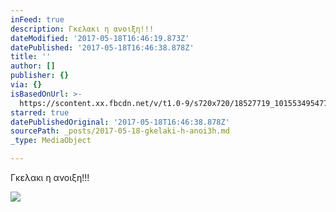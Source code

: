 ```yaml
---
inFeed: true
description: Γκελακι η ανοιξη!!!
dateModified: '2017-05-18T16:46:19.873Z'
datePublished: '2017-05-18T16:46:38.878Z'
title: ''
author: []
publisher: {}
via: {}
isBasedOnUrl: >-
  https://scontent.xx.fbcdn.net/v/t1.0-9/s720x720/18527719_10155349547753156_5292774141491640733_n.jpg?oh=d82d593c0ccaae368a90562b188463c0&oe=5976454E
starred: true
datePublishedOriginal: '2017-05-18T16:46:38.878Z'
sourcePath: _posts/2017-05-18-gkelaki-h-anoi3h.md
_type: MediaObject

---
```

Γκελακι η ανοιξη!!!

<article style=""><img src="https://scontent.xx.fbcdn.net/v/t1.0-9/s720x720/18527719_10155349547753156_5292774141491640733_n.jpg?oh=d82d593c0ccaae368a90562b188463c0&amp;oe=5976454E" /></article>